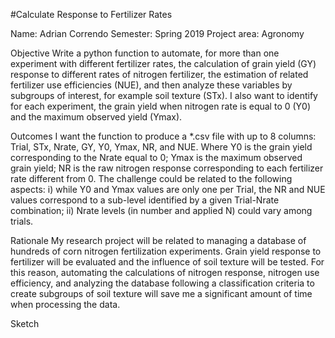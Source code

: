 #Calculate Response to Fertilizer Rates

Name: Adrian Correndo
Semester: Spring 2019 
Project area: Agronomy

Objective
Write a python function to automate, for more than one experiment with different fertilizer rates, the calculation of grain yield (GY) response to different rates of nitrogen fertilizer, the estimation of related fertilizer use efficiencies (NUE), and then analyze these variables by subgroups of interest, for example soil texture (STx). I also want to identify for each experiment, the grain yield when nitrogen rate is equal to 0 (Y0) and the maximum observed yield (Ymax).

Outcomes
I want the function to produce a *.csv file with up to 8 columns: Trial, STx, Nrate, GY, Y0, Ymax, NR, and NUE. Where Y0 is the grain yield corresponding to the Nrate equal to 0; Ymax is the maximum observed grain yield; NR is the raw nitrogen response corresponding to each fertilizer rate different from 0. The challenge could be related to the following aspects: i) while Y0 and Ymax values are only one per Trial, the NR and NUE values correspond to a sub-level identified by a given Trial-Nrate combination; ii) Nrate levels (in number and applied N) could vary among trials. 

Rationale
My research project will be related to managing a database of hundreds of corn nitrogen fertilization experiments. Grain yield response to fertilizer will be evaluated and the influence of soil texture will be tested. For this reason, automating the calculations of nitrogen response, nitrogen use efficiency, and analyzing the database following a classification criteria to create subgroups of soil texture will save me a significant amount of time when processing the data.

Sketch
